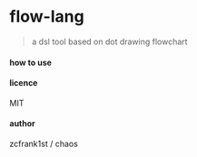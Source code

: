 flow-lang
===
> a dsl tool based on dot drawing flowchart

#### how to use



#### licence

MIT

#### author

zcfrank1st / chaos
